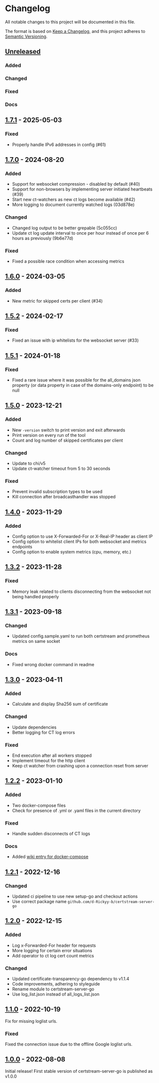 # Changelog

All notable changes to this project will be documented in this file.

The format is based on [Keep a Changelog](https://keepachangelog.com/en/1.0.0/),
and this project adheres to [Semantic Versioning](https://semver.org/spec/v2.0.0.html).

## [Unreleased]
### Added
### Changed
### Fixed
### Docs

## [1.7.1] - 2025-05-03
### Fixed
- Properly handle IPv6 addresses in config (#61)

## [1.7.0] - 2024-08-20
### Added
- Support for websocket compression - disabled by default (#40)
- Support for non-browsers by implementing server initiated heartbeats (#39)
- Start new ct-watchers as new ct logs become available (#42)
- More logging to document currently watched logs (03d878e)

### Changed
- Changed log output to be better grepable (5c055cc)
- Update ct log update interval to once per hour instead of once per 6 hours as previously (9b6e77d)

### Fixed
- Fixed a possible race condition when accessing metrics

## [1.6.0] - 2024-03-05
### Added
- New metric for skipped certs per client (#34)

## [1.5.2] - 2024-02-17
### Fixed
- Fixed an issue with ip whitelists for the websocket server (#33)

## [1.5.1] - 2024-01-18
### Fixed
- Fixed a rare issue where it was possible for the all_domains json property (or data property in case of the domains-only endpoint) to be null

## [1.5.0] - 2023-12-21
### Added
- New `-version` switch to print version and exit afterwards
- Print version on every run of the tool
- Count and log number of skipped certificates per client

### Changed
- Update to chi/v5
- Update ct-watcher timeout from 5 to 30 seconds

### Fixed
- Prevent invalid subscription types to be used
- Kill connection after broadcasthandler was stopped

## [1.4.0] - 2023-11-29
### Added
- Config option to use X-Forwarded-For or X-Real-IP header as client IP
- Config option to whitelist client IPs for both websocket and metrics endpoints
- Config option to enable system metrics (cpu, memory, etc.)

## [1.3.2] - 2023-11-28
### Fixed
- Memory leak related to clients disconnecting from the websocket not being handled properly

## [1.3.1] - 2023-09-18
### Changed
- Updated config.sample.yaml to run both certstream and prometheus metrics on same socket

### Docs
- Fixed wrong docker command in readme

## [1.3.0] - 2023-04-11
### Added
- Calculate and display Sha256 sum of certificate

### Changed
- Update dependencies
- Better logging for CT log errors

### Fixed
- End execution after all workers stopped
- Implement timeout for the http client
- Keep ct watcher from crashing upon a connection reset from server

## [1.2.2] - 2023-01-10
### Added
- Two docker-compose files
- Check for presence of .yml or .yaml files in the current directory

### Fixed
- Handle sudden disconnects of CT logs

### Docs
- Added [wiki entry for docker-compose](https://github.com/d-Rickyy-b/certstream-server-go/wiki/Collecting-and-Visualizing-Metrics)

## [1.2.1] - 2022-12-16
### Changed
- Updated ci pipeline to use new setup-go and checkout actions
- Use correct package name `github.com/d-Rickyy-b/certstream-server-go`

## [1.2.0] - 2022-12-15
### Added
- Log x-Forwarded-For header for requests
- More logging for certain error situations
- Add operator to ct log cert count metrics

### Changed
- Updated certificate-transparency-go dependency to v1.1.4
- Code improvements, adhering to styleguide
- Rename module to certstream-server-go
- Use log_list.json instead of all_logs_list.json

## [1.1.0] - 2022-10-19
Fix for missing loglist urls.

### Fixed
Fixed the connection issue due to the offline Google loglist urls.

## [1.0.0] - 2022-08-08
Initial release! First stable version of certstream-server-go is published as v1.0.0

[unreleased]: https://github.com/d-Rickyy-b/certstream-server-go/compare/v1.7.1...HEAD
[1.7.1]: https://github.com/d-Rickyy-b/certstream-server-go/compare/v1.7.0...v1.7.1
[1.7.0]: https://github.com/d-Rickyy-b/certstream-server-go/compare/v1.6.0...v1.7.0
[1.6.0]: https://github.com/d-Rickyy-b/certstream-server-go/compare/v1.5.2...v1.6.0
[1.5.2]: https://github.com/d-Rickyy-b/certstream-server-go/compare/v1.5.1...v1.5.2
[1.5.1]: https://github.com/d-Rickyy-b/certstream-server-go/compare/v1.5.0...v1.5.1
[1.5.0]: https://github.com/d-Rickyy-b/certstream-server-go/compare/v1.4.0...v1.5.0
[1.4.0]: https://github.com/d-Rickyy-b/certstream-server-go/compare/v1.3.2...v1.4.0
[1.3.2]: https://github.com/d-Rickyy-b/certstream-server-go/compare/v1.3.1...v1.3.2
[1.3.1]: https://github.com/d-Rickyy-b/certstream-server-go/compare/v1.3.0...v1.3.1
[1.3.0]: https://github.com/d-Rickyy-b/certstream-server-go/compare/v1.2.2...v1.3.0
[1.2.2]: https://github.com/d-Rickyy-b/certstream-server-go/compare/v1.2.1...v1.2.2
[1.2.1]: https://github.com/d-Rickyy-b/certstream-server-go/compare/v1.2.0...v1.2.1
[1.2.0]: https://github.com/d-Rickyy-b/certstream-server-go/compare/v1.1.0...v1.2.0
[1.1.0]: https://github.com/d-Rickyy-b/certstream-server-go/compare/v1.0.0...v1.1.0
[1.0.0]: https://github.com/d-Rickyy-b/certstream-server-go/tree/v1.0.0